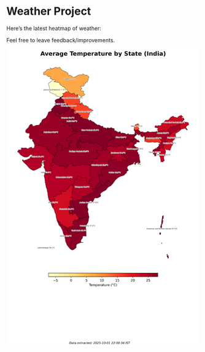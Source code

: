 # Weather Project

Here’s the latest heatmap of weather:

Feel free to leave feedback/improvements.

![India Heatmap](docs/assets/india_heatmap.png?v=DD572D)
